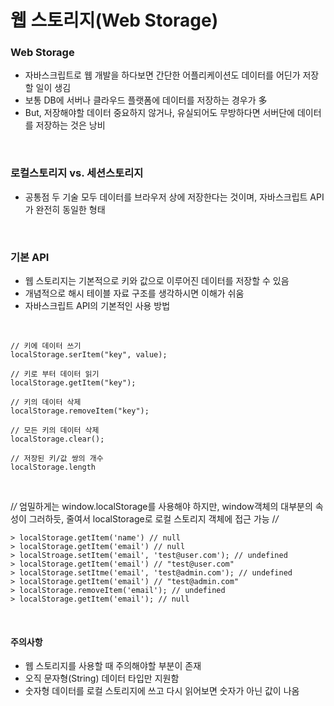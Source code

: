 # 웹 스토리지(Web Storage)

### Web Storage
- 자바스크립트로 웹 개발을 하다보면  간단한 어플리케이션도 데이터를 어딘가 저장할 일이 생김
- 보통 DB에 서버나 클라우드 플랫폼에 데이터를 저장하는 경우가 多
- But, 저장해야할 데이터 중요하지 않거나, 유실되어도 무방하다면 서버단에 데이터를 저장하는 것은 낭비
<br/>

### 로컬스토리지 vs. 세션스토리지
- 공통점
    두 기술 모두 데이터를 브라우저 상에 저장한다는 것이며, 자바스크립트 API가 완전히 동일한 형태
<br/>

### 기본 API
- 웹 스토리지는 기본적으로 키와 값으로 이루어진 데이터를 저장할 수 있음
- 개념적으로 해시 테이블 자료 구조를 생각하시면 이해가 쉬움
- 자바스크립트 API의 기본적인 사용 방법
<br/>

~~~
// 키에 데이터 쓰기
localStorage.serItem("key", value);

// 키로 부터 데이터 읽기
localStorage.getItem("key");

// 키의 데이터 삭제
localStorage.removeItem("key");

// 모든 키의 데이터 삭제
localStorage.clear();

// 저장된 키/값 쌍의 개수
localStorage.length
~~~
<br/>

/*/* 엄밀하게는 window.localStorage를 사용해야 하지만, window객체의 대부분의 속성이 그러하듯, 줄여서 localStorage로 로컬 스토리지 객체에 접근 가능 /*/*


~~~
> localStorage.getItem('name') // null
> localStorage.getItem('email') // null
> localStroage.setItem('email', 'test@user.com'); // undefined
> localStorage.getItem('email') // "test@user.com"
> localStorage.setItme('email', 'test@admin.com'); // undefined
> localStorage.getItem('email') // "test@admin.com" 
> localStorage.removeItem('email'); // undefined
> localStorage.getItem('email'); // null
~~~
<br/>

#### 주의사항
- 웹 스토리지를 사용할 때 주의해야할 부분이 존재
- 오직 문자형(String) 데이터 타입만 지원함
- 숫자형 데이터를 로컬 스토리지에 쓰고 다시 읽어보면 숫자가 아닌 값이 나옴
